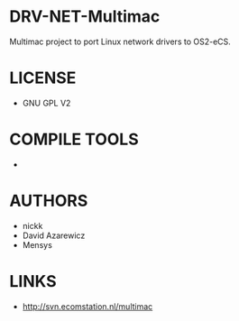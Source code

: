 DRV-NET-Multimac
================

Multimac project to port Linux network drivers to OS2-eCS. 

LICENSE
===============
* GNU GPL V2

COMPILE TOOLS
===============
* 
 
AUTHORS
===============
* nickk
* David Azarewicz
* Mensys

LINKS
===============
* http://svn.ecomstation.nl/multimac
